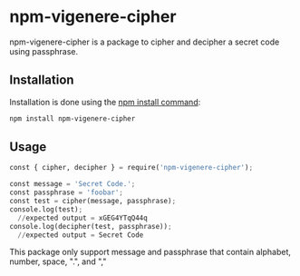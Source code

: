 # npm-vigenere-cipher

npm-vigenere-cipher is a package to cipher and decipher a secret code using passphrase.

## Installation

Installation is done using the [npm install command](https://docs.npmjs.com/downloading-and-installing-packages-locally):

```bash
npm install npm-vigenere-cipher
```

## Usage

```python
const { cipher, decipher } = require('npm-vigenere-cipher');

const message = 'Secret Code.';
const passphrase = 'foobar';
const test = cipher(message, passphrase);
console.log(test);
  //expected output = xGEG4YTqQ44q
console.log(decipher(test, passphrase));
  //expected output = Secret Code
```

This package only support message and passphrase that contain alphabet, number, space, ".", and ","